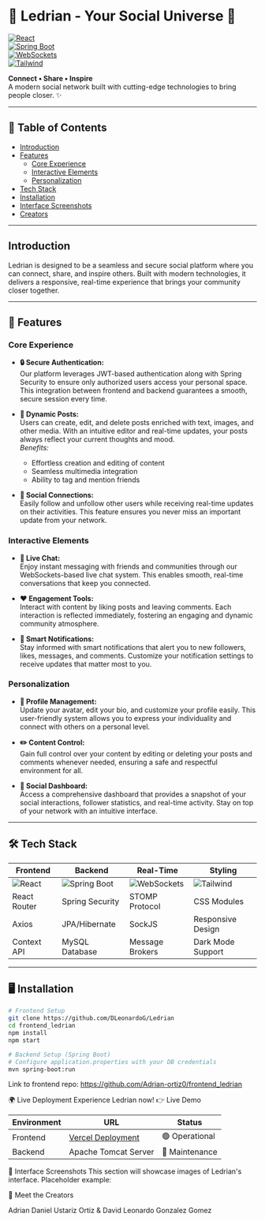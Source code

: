 # 🌟 Ledrian - Your Social Universe 🌟

[![React](https://img.shields.io/badge/React-18.2.0-blue?logo=react)](https://reactjs.org/)  
[![Spring Boot](https://img.shields.io/badge/Spring%20Boot-3.1.5-green?logo=spring)](https://spring.io/)  
[![WebSockets](https://img.shields.io/badge/WebSockets-Real--Time-orange?logo=socket.io)](https://developer.mozilla.org/en-US/docs/Web/API/WebSockets_API)  
[![Tailwind](https://img.shields.io/badge/Tailwind-3.3.3-06B6D4?logo=tailwind-css)](https://tailwindcss.com/)

**Connect • Share • Inspire**  
A modern social network built with cutting-edge technologies to bring people closer. ✨

---

## 📑 Table of Contents

- [Introduction](#-introduction)
- [Features](#-features)
    - [Core Experience](#core-experience)
    - [Interactive Elements](#interactive-elements)
    - [Personalization](#personalization)
- [Tech Stack](#-tech-stack)
- [Installation](#-installation)
- [Interface Screenshots](#-interface-screenshots)
- [Creators](#-creators)

---

## Introduction

Ledrian is designed to be a seamless and secure social platform where you can connect, share, and inspire others. Built with modern technologies, it delivers a responsive, real-time experience that brings your community closer together.

---

## 🚀 Features

### Core Experience
- **🔒 Secure Authentication:**  
  Our platform leverages JWT-based authentication along with Spring Security to ensure only authorized users access your personal space. This integration between frontend and backend guarantees a smooth, secure session every time.

- **📢 Dynamic Posts:**  
  Users can create, edit, and delete posts enriched with text, images, and other media. With an intuitive editor and real-time updates, your posts always reflect your current thoughts and mood.  
  *Benefits:*
    - Effortless creation and editing of content
    - Seamless multimedia integration
    - Ability to tag and mention friends

- **🤝 Social Connections:**  
  Easily follow and unfollow other users while receiving real-time updates on their activities. This feature ensures you never miss an important update from your network.

### Interactive Elements
- **💬 Live Chat:**  
  Enjoy instant messaging with friends and communities through our WebSockets-based live chat system. This enables smooth, real-time conversations that keep you connected.

- **❤️ Engagement Tools:**  
  Interact with content by liking posts and leaving comments. Each interaction is reflected immediately, fostering an engaging and dynamic community atmosphere.

- **🔔 Smart Notifications:**  
  Stay informed with smart notifications that alert you to new followers, likes, messages, and comments. Customize your notification settings to receive updates that matter most to you.

### Personalization
- **👤 Profile Management:**  
  Update your avatar, edit your bio, and customize your profile easily. This user-friendly system allows you to express your individuality and connect with others on a personal level.

- **✏️ Content Control:**  
  Gain full control over your content by editing or deleting your posts and comments whenever needed, ensuring a safe and respectful environment for all.

- **📱 Social Dashboard:**  
  Access a comprehensive dashboard that provides a snapshot of your social interactions, follower statistics, and real-time activity. Stay on top of your network with an intuitive interface.

---

## 🛠️ Tech Stack

| Frontend              | Backend               | Real-Time          | Styling            |
|-----------------------|-----------------------|--------------------|--------------------|
| ![React](https://img.shields.io/badge/-React-61DAFB?logo=react&logoColor=white) | ![Spring Boot](https://img.shields.io/badge/-Spring%20Boot-6DB33F?logo=spring&logoColor=white) | ![WebSockets](https://img.shields.io/badge/-WebSockets-010101?logo=socket.io&logoColor=white) | ![Tailwind](https://img.shields.io/badge/-Tailwind-06B6D4?logo=tailwind-css&logoColor=white) |
| React Router          | Spring Security       | STOMP Protocol     | CSS Modules        |
| Axios                 | JPA/Hibernate         | SockJS             | Responsive Design  |
| Context API           | MySQL Database        | Message Brokers    | Dark Mode Support  |

---

## 🖥️ Installation

```bash
# Frontend Setup
git clone https://github.com/DLeonardoG/Ledrian
cd frontend_ledrian
npm install
npm start

# Backend Setup (Spring Boot)
# Configure application.properties with your DB credentials
mvn spring-boot:run

```

Link to frontend repo: https://github.com/Adrian-ortiz0/frontend_ledrian

🌍 Live Deployment
Experience Ledrian now!
👉 Live Demo

| Environment | URL | Status |
|-------------|-----|--------|
| Frontend | [Vercel Deployment](https://frontend-ledrian.vercel.app/) | 🟢 Operational |
| Backend | Apache Tomcat Server | 🔧 Maintenance |

📸 Interface Screenshots
This section will showcase images of Ledrian's interface.
Placeholder example:



👥 Meet the Creators

Adrian Daniel Ustariz Ortiz	& David Leonardo Gonzalez Gomez